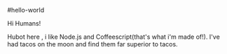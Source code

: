 #hello-world

Hi Humans!

Hubot here , i like Node.js and Coffeescript(that's what i'm made of!).
I've had tacos on the moon and find them far superior to tacos.

